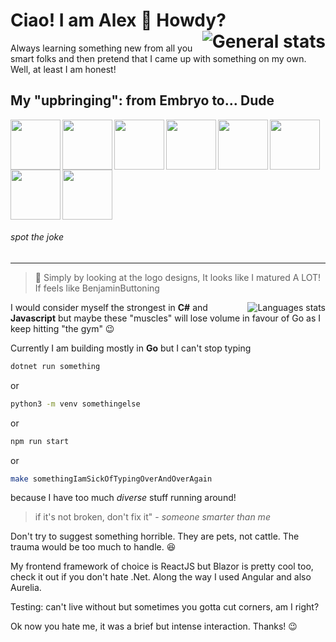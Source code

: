 # Ciao! I am Alex 👋 Howdy?<img align="right" alt="General stats" src="https://github-readme-stats.vercel.app/api/?username=deblasis&count_private=true&theme=radical&show_icons=true&hide=stars&custom_title=%F0%9F%91%87%20me([%F0%9F%8D%96,%F0%9F%8D%97,%F0%9F%A5%A9,%F0%9F%A5%95,%F0%9F%A5%97,%F0%9F%8D%9D,%F0%9F%8D%95,%E2%98%95,%E2%98%95,%E2%98%95,%E2%98%95,%E2%98%95])&border_radius=30">

Always learning something new from all you smart folks and then pretend that I came up with something on my own. 
Well, at least I am honest! 

## My "upbringing": from Embryo to... Dude

<img height="80" align="left" src="https://user-images.githubusercontent.com/29378614/138500023-55ceac5f-7af8-4f4b-9a48-738ca5f692b6.png" />

<img height="80" align="left" src="https://user-images.githubusercontent.com/29378614/138500721-eb7e3b8f-c3ec-44c6-b4ee-f808027b5816.png" /> 

<img height="80" align="left" src="https://user-images.githubusercontent.com/29378614/138501145-14497602-09c7-4dcd-9366-24c502916485.png" />

<img height="80" align="left" src="https://user-images.githubusercontent.com/29378614/138556721-4dd2df97-9282-4fcb-8d19-7c89de21ecde.png" />

<img height="80" align="left" src="https://user-images.githubusercontent.com/29378614/138556746-c5e69957-eb71-431f-b198-055234f936f3.png" />

<img height="80" align="left" src="https://user-images.githubusercontent.com/29378614/138556781-de1ee234-88c3-4ef4-aef6-a8e948284b8a.png" />

<img height="80" align="left" src="https://user-images.githubusercontent.com/29378614/138556796-120b9726-7254-4436-9405-1f500df1f4d0.png" />

<img height="80"  src="https://user-images.githubusercontent.com/29378614/138556880-e071bd37-496e-4ea5-8d91-acbc6d2279b3.png" />

###### *spot the joke*

<hr />

> 💭 Simply by looking at the logo designs, It looks like I matured A LOT! If feels like BenjaminButtoning

<img align="right" alt="Languages stats" src="https://github-readme-stats.vercel.app/api/top-langs/?username=deblasis&langs_count=5&theme=radical&border_radius=30">

I would consider myself the strongest in **C#** and **Javascript** but maybe these "muscles" will lose volume in favour of Go as I keep hitting "the gym" 😉 

Currently I am building mostly in **Go** but I can't stop typing 

```bash
dotnet run something
```
or 

```bash
python3 -m venv somethingelse
```

or 

```bash
npm run start
```

or
```bash
make somethingIamSickOfTypingOverAndOverAgain
```
because I have too much _diverse_ stuff running around!

> if it's not broken, don't fix it" - _someone smarter than me_

Don't try to suggest something horrible. They are pets, not cattle. The trauma would be too much to handle. 😆

My frontend framework of choice is ReactJS but Blazor is pretty cool too, check it out if you don't hate .Net. 
Along the way I used Angular and also Aurelia.

Testing: can't live without but sometimes you gotta cut corners, am I right?

Ok now you hate me, it was a brief but intense interaction. Thanks! 😉
